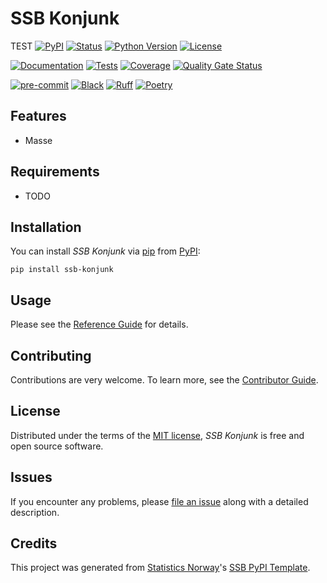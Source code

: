 # SSB Konjunk
TEST
[![PyPI](https://img.shields.io/pypi/v/ssb-konjunk.svg)][pypi status]
[![Status](https://img.shields.io/pypi/status/ssb-konjunk.svg)][pypi status]
[![Python Version](https://img.shields.io/pypi/pyversions/ssb-konjunk)][pypi status]
[![License](https://img.shields.io/pypi/l/ssb-konjunk)][license]

[![Documentation](https://github.com/statisticsnorway/ssb-konjunk/actions/workflows/docs.yml/badge.svg)][documentation]
[![Tests](https://github.com/statisticsnorway/ssb-konjunk/actions/workflows/tests.yml/badge.svg)][tests]
[![Coverage](https://sonarcloud.io/api/project_badges/measure?project=statisticsnorway_ssb-konjunk&metric=coverage)][sonarcov]
[![Quality Gate Status](https://sonarcloud.io/api/project_badges/measure?project=statisticsnorway_ssb-konjunk&metric=alert_status)][sonarquality]

[![pre-commit](https://img.shields.io/badge/pre--commit-enabled-brightgreen?logo=pre-commit&logoColor=white)][pre-commit]
[![Black](https://img.shields.io/badge/code%20style-black-000000.svg)][black]
[![Ruff](https://img.shields.io/endpoint?url=https://raw.githubusercontent.com/astral-sh/ruff/main/assets/badge/v2.json)](https://github.com/astral-sh/ruff)
[![Poetry](https://img.shields.io/endpoint?url=https://python-poetry.org/badge/v0.json)][poetry]

[pypi status]: https://pypi.org/project/ssb-konjunk/
[documentation]: https://statisticsnorway.github.io/ssb-konjunk
[tests]: https://github.com/statisticsnorway/ssb-konjunk/actions?workflow=Tests
[sonarcov]: https://sonarcloud.io/summary/overall?id=statisticsnorway_ssb-konjunk
[sonarquality]: https://sonarcloud.io/summary/overall?id=statisticsnorway_ssb-konjunk
[pre-commit]: https://github.com/pre-commit/pre-commit
[black]: https://github.com/psf/black
[poetry]: https://python-poetry.org/

## Features

- Masse

## Requirements

- TODO

## Installation

You can install _SSB Konjunk_ via [pip] from [PyPI]:

```console
pip install ssb-konjunk
```

## Usage

Please see the [Reference Guide] for details.

## Contributing

Contributions are very welcome.
To learn more, see the [Contributor Guide].

## License

Distributed under the terms of the [MIT license][license],
_SSB Konjunk_ is free and open source software.

## Issues

If you encounter any problems,
please [file an issue] along with a detailed description.

## Credits

This project was generated from [Statistics Norway]'s [SSB PyPI Template].

[statistics norway]: https://www.ssb.no/en
[pypi]: https://pypi.org/
[ssb pypi template]: https://github.com/statisticsnorway/ssb-pypitemplate
[file an issue]: https://github.com/statisticsnorway/ssb-konjunk/issues
[pip]: https://pip.pypa.io/

<!-- github-only -->

[license]: https://github.com/statisticsnorway/ssb-konjunk/blob/main/LICENSE
[contributor guide]: https://github.com/statisticsnorway/ssb-konjunk/blob/main/CONTRIBUTING.md
[reference guide]: https://statisticsnorway.github.io/ssb-konjunk/reference.html
